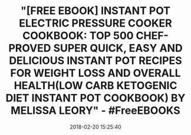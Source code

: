 ---
title: >-
  "[FREE EBOOK] INSTANT POT ELECTRIC PRESSURE COOKER COOKBOOK: TOP 500
  CHEF-PROVED SUPER QUICK, EASY AND DELICIOUS INSTANT POT RECIPES FOR WEIGHT
  LOSS AND OVERALL HEALTH(LOW CARB KETOGENIC DIET INSTANT POT COOKBOOK) BY
  MELISSA LEORY" - #FreeEBOOKS
name: >-
  Instant Pot Electric Pressure Cooker Cookbook: Top 500 Chef-Proved Super
  Quick, Easy And Delicious Instant Pot Recipes For Weight Loss And Overall
  Health(Low Carb Ketogenic Diet Instant Pot Cookbook)
date: '2018-02-20 15:25:40'
buy_now: >-
  https://www.amazon.com/Instant-Electric-Pressure-Cooker-Cookbook-ebook/dp/B079JSYK92?SubscriptionId=AKIAIA5RBQIWQVTCUEUQ&tag=coldcutdeals-20&linkCode=xm2&camp=2025&creative=165953&creativeASIN=B079JSYK92
description_markdown: >-
  Instant Pot Electric Pressure Cooker Cookbook: Top 500 Chef-Proved Super
  Quick, Easy And Delicious Instant Pot Recipes For Weight Loss And Overall
  Health(Low Carb Ketogenic Diet Instant Pot Cookbook)

   
tweet_id_str: '965970718021292033'
price: ''
you_save: ''
asin: B079JSYK92
image: 'https://images-na.ssl-images-amazon.com/images/I/510c67lk0nL.jpg'

---